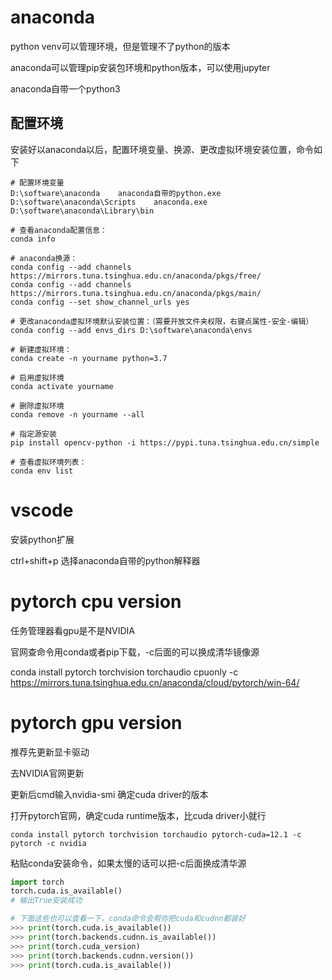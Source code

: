 # anaconda

python venv可以管理环境，但是管理不了python的版本

anaconda可以管理pip安装包环境和python版本，可以使用jupyter

anaconda自带一个python3

## 配置环境

安装好以anaconda以后，配置环境变量、换源、更改虚拟环境安装位置，命令如下

```shell
# 配置环境变量
D:\software\anaconda	anaconda自带的python.exe
D:\software\anaconda\Scripts 	anaconda.exe
D:\software\anaconda\Library\bin

# 查看anaconda配置信息：
conda info

# anaconda换源：
conda config --add channels https://mirrors.tuna.tsinghua.edu.cn/anaconda/pkgs/free/
conda config --add channels https://mirrors.tuna.tsinghua.edu.cn/anaconda/pkgs/main/
conda config --set show_channel_urls yes

# 更改anaconda虚拟环境默认安装位置：（需要开放文件夹权限，右键点属性-安全-编辑）
conda config --add envs_dirs D:\software\anaconda\envs

# 新建虚拟环境：
conda create -n yourname python=3.7

# 启用虚拟环境
conda activate yourname

# 删除虚拟环境
conda remove -n yourname --all

# 指定源安装
pip install opencv-python -i https://pypi.tuna.tsinghua.edu.cn/simple

# 查看虚拟环境列表：
conda env list
```

# vscode

安装python扩展

ctrl+shift+p	选择anaconda自带的python解释器



# pytorch cpu version

任务管理器看gpu是不是NVIDIA

官网查命令用conda或者pip下载，-c后面的可以换成清华镜像源

conda install pytorch torchvision torchaudio cpuonly -c https://mirrors.tuna.tsinghua.edu.cn/anaconda/cloud/pytorch/win-64/



# pytorch gpu version

推荐先更新显卡驱动

去NVIDIA官网更新

更新后cmd输入nvidia-smi 确定cuda driver的版本

打开pytorch官网，确定cuda runtime版本，比cuda driver小就行

```shell
conda install pytorch torchvision torchaudio pytorch-cuda=12.1 -c pytorch -c nvidia
```

粘贴conda安装命令，如果太慢的话可以把-c后面换成清华源

```python
import torch 
torch.cuda.is_available()
# 输出True安装成功

# 下面这些也可以查看一下，conda命令会帮你把cuda和cudnn都装好
>>> print(torch.cuda.is_available())
>>> print(torch.backends.cudnn.is_available())
>>> print(torch.cuda_version)
>>> print(torch.backends.cudnn.version())
>>> print(torch.cuda.is_available())
```


